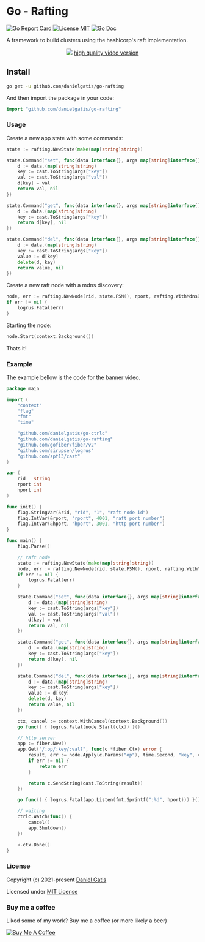 # Go - Rafting

[![Go Report Card](https://goreportcard.com/badge/github.com/danielgatis/go-rafting?style=flat-square)](https://goreportcard.com/report/github.com/danielgatis/go-rafting)
[![License MIT](https://img.shields.io/badge/license-MIT-blue.svg)](https://raw.githubusercontent.com/danielgatis/go-rafting/master/LICENSE)
[![Go Doc](https://img.shields.io/badge/godoc-reference-blue.svg?style=flat-square)](https://godoc.org/github.com/danielgatis/go-rafting)

A framework to build clusters using the hashicorp's raft implementation.

<p align="center">
    <img src="example/example.gif">
    <a href="https://onelineplayer.com/player.html?autoplay=false&autopause=false&muted=false&loop=true&url=https%3A%2F%2Fgithub.com%2Fdanielgatis%2Fgo-rafting%2Fblob%2Fmain%2Fexample%2Fexample.mp4%3Fraw%3Dtrue&poster=&time=true&progressBar=true&overlay=true&muteButton=true&fullscreenButton=true&style=light&quality=auto&playButton=true" target="_blank"/>high quality video version</a>
</p>

## Install

```bash
go get -u github.com/danielgatis/go-rafting
```

And then import the package in your code:

```go
import "github.com/danielgatis/go-rafting"
```

### Usage

Create a new app state with some commands:

```go
state := rafting.NewState(make(map[string]string))

state.Command("set", func(data interface{}, args map[string]interface{}) (interface{}, error) {
    d := data.(map[string]string)
    key := cast.ToString(args["key"])
    val := cast.ToString(args["val"])
    d[key] = val
    return val, nil
})

state.Command("get", func(data interface{}, args map[string]interface{}) (interface{}, error) {
    d := data.(map[string]string)
    key := cast.ToString(args["key"])
    return d[key], nil
})

state.Command("del", func(data interface{}, args map[string]interface{}) (interface{}, error) {
    d := data.(map[string]string)
    key := cast.ToString(args["key"])
    value := d[key]
    delete(d, key)
    return value, nil
})
```

Create a new raft node with a mdns discovery:

```go
node, err := rafting.NewNode(rid, state.FSM(), rport, rafting.WithMdnsDiscovery())
if err != nil {
    logrus.Fatal(err)
}
```

Starting the node:

```go
node.Start(context.Background())
```

Thats it!

### Example

The example bellow is the code for the banner video.

```go
package main

import (
	"context"
	"flag"
	"fmt"
	"time"

	"github.com/danielgatis/go-ctrlc"
	"github.com/danielgatis/go-rafting"
	"github.com/gofiber/fiber/v2"
	"github.com/sirupsen/logrus"
	"github.com/spf13/cast"
)

var (
	rid   string
	rport int
	hport int
)

func init() {
	flag.StringVar(&rid, "rid", "1", "raft node id")
	flag.IntVar(&rport, "rport", 4001, "raft port number")
	flag.IntVar(&hport, "hport", 3001, "http port number")
}

func main() {
	flag.Parse()

	// raft node
	state := rafting.NewState(make(map[string]string))
	node, err := rafting.NewNode(rid, state.FSM(), rport, rafting.WithMdnsDiscovery())
	if err != nil {
		logrus.Fatal(err)
	}

	state.Command("set", func(data interface{}, args map[string]interface{}) (interface{}, error) {
		d := data.(map[string]string)
		key := cast.ToString(args["key"])
		val := cast.ToString(args["val"])
		d[key] = val
		return val, nil
	})

	state.Command("get", func(data interface{}, args map[string]interface{}) (interface{}, error) {
		d := data.(map[string]string)
		key := cast.ToString(args["key"])
		return d[key], nil
	})

	state.Command("del", func(data interface{}, args map[string]interface{}) (interface{}, error) {
		d := data.(map[string]string)
		key := cast.ToString(args["key"])
		value := d[key]
		delete(d, key)
		return value, nil
	})

	ctx, cancel := context.WithCancel(context.Background())
	go func() { logrus.Fatal(node.Start(ctx)) }()

	// http server
	app := fiber.New()
	app.Get("/:op/:key/:val?", func(c *fiber.Ctx) error {
		result, err := node.Apply(c.Params("op"), time.Second, "key", c.Params("key"), "val", c.Params("val"))
		if err != nil {
			return err
		}

		return c.SendString(cast.ToString(result))
	})

	go func() { logrus.Fatal(app.Listen(fmt.Sprintf(":%d", hport))) }()

	// waiting
	ctrlc.Watch(func() {
		cancel()
		app.Shutdown()
	})

	<-ctx.Done()
}
```

### License

Copyright (c) 2021-present [Daniel Gatis](https://github.com/danielgatis)

Licensed under [MIT License](./LICENSE)

### Buy me a coffee

Liked some of my work? Buy me a coffee (or more likely a beer)

<a href="https://www.buymeacoffee.com/danielgatis" target="_blank"><img src="https://bmc-cdn.nyc3.digitaloceanspaces.com/BMC-button-images/custom_images/orange_img.png" alt="Buy Me A Coffee" style="height: auto !important;width: auto !important;"></a>
